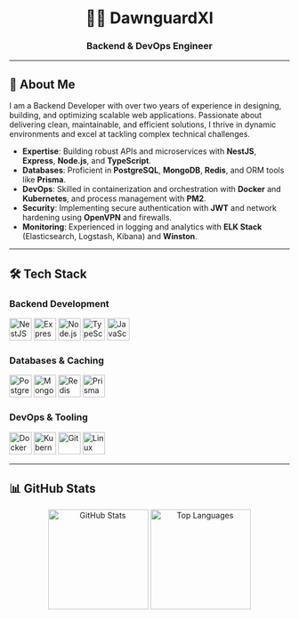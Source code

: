 <div align="center">
  <h1>👨‍💻 DawnguardXI</h1>
  <h3>Backend & DevOps Engineer</h3>
</div>

---

## 🚀 About Me

I am a Backend Developer with over two years of experience in designing, building, and optimizing scalable web applications. Passionate about delivering clean, maintainable, and efficient solutions, I thrive in dynamic environments and excel at tackling complex technical challenges.

- **Expertise**: Building robust APIs and microservices with **NestJS**, **Express**, **Node.js**, and **TypeScript**.
- **Databases**: Proficient in **PostgreSQL**, **MongoDB**, **Redis**, and ORM tools like **Prisma**.
- **DevOps**: Skilled in containerization and orchestration with **Docker** and **Kubernetes**, and process management with **PM2**.
- **Security**: Implementing secure authentication with **JWT** and network hardening using **OpenVPN** and firewalls.
- **Monitoring**: Experienced in logging and analytics with **ELK Stack** (Elasticsearch, Logstash, Kibana) and **Winston**.

---

## 🛠️ Tech Stack

### Backend Development
<p>
  <img src="https://cdn.jsdelivr.net/gh/devicons/devicon@latest/icons/nestjs/nestjs-original.svg" width="40" height="40" alt="NestJS" />
  <img src="https://cdn.jsdelivr.net/gh/devicons/devicon@latest/icons/express/express-original.svg" width="40" height="40" alt="Express" />
  <img src="https://cdn.jsdelivr.net/gh/devicons/devicon@latest/icons/nodejs/nodejs-original.svg" width="40" height="40" alt="Node.js" />
  <img src="https://cdn.jsdelivr.net/gh/devicons/devicon@latest/icons/typescript/typescript-original.svg" width="40" height="40" alt="TypeScript" />
  <img src="https://cdn.jsdelivr.net/gh/devicons/devicon@latest/icons/javascript/javascript-original.svg" width="40" height="40" alt="JavaScript" />
</p>

### Databases & Caching
<p>
  <img src="https://cdn.jsdelivr.net/gh/devicons/devicon@latest/icons/postgresql/postgresql-original.svg" width="40" height="40" alt="PostgreSQL" />
  <img src="https://cdn.jsdelivr.net/gh/devicons/devicon@latest/icons/mongodb/mongodb-original.svg" width="40" height="40" alt="MongoDB" />
  <img src="https://cdn.jsdelivr.net/gh/devicons/devicon@latest/icons/redis/redis-original.svg" width="40" height="40" alt="Redis" />
  <img src="https://cdn.jsdelivr.net/gh/devicons/devicon@latest/icons/prisma/prisma-original.svg" width="40" height="40" alt="Prisma" />
</p>

### DevOps & Tooling
<p>
  <img src="https://cdn.jsdelivr.net/gh/devicons/devicon@latest/icons/docker/docker-original.svg" width="40" height="40" alt="Docker" />
  <img src="https://cdn.jsdelivr.net/gh/devicons/devicon@latest/icons/kubernetes/kubernetes-original.svg" width="40" height="40" alt="Kubernetes" />
  <img src="https://cdn.jsdelivr.net/gh/devicons/devicon@latest/icons/git/git-original.svg" width="40" height="40" alt="Git" />
  <img src="https://cdn.jsdelivr.net/gh/devicons/devicon@latest/icons/linux/linux-original.svg" width="40" height="40" alt="Linux" />
</p>

---

## 📊 GitHub Stats

<p align="center">
  <img src="https://github-readme-stats.vercel.app/api?username=DawnguardXI&show_icons=true&theme=dracula&include_all_commits=true&count_private=true&hide_border=true" height="180" alt="GitHub Stats" />
  <img src="https://github-readme-stats.vercel.app/api/top-langs/?username=DawnguardXI&layout=compact&langs_count=8&theme=dracula&hide_border=true" height="180" alt="Top Languages" />
</p>
